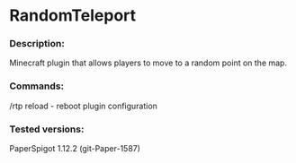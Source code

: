# RandomTeleport

<h3>Description:</h3>

Minecraft plugin that allows players to move to a random point on the map.

<h3>Commands:</h3>

/rtp reload - reboot plugin configuration

<h3>Tested versions:</h3>

PaperSpigot 1.12.2 (git-Paper-1587)
